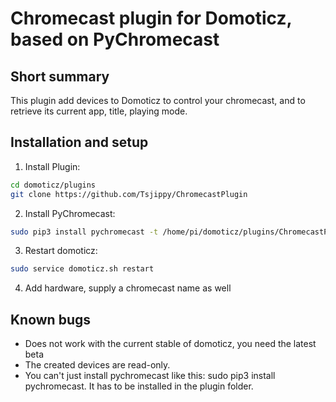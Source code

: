 Chromecast plugin for Domoticz, based on PyChromecast
============================================


Short summary
-------------
This plugin add devices to Domoticz to control your chromecast, and to retrieve its current app, title, playing mode.

Installation and setup
----------------------
1)  Install Plugin: 
```bash
cd domoticz/plugins
git clone https://github.com/Tsjippy/ChromecastPlugin
```
2) Install PyChromecast: 
```bash
sudo pip3 install pychromecast -t /home/pi/domoticz/plugins/ChromecastPlugin
```
3) Restart domoticz: 
```bash
sudo service domoticz.sh restart
```
4) Add hardware, supply a chromecast name as well


Known bugs
----------
* Does not work with the current stable of domoticz, you need the latest beta
* The created devices are read-only.
* You can't just install pychromecast like this: sudo pip3 install pychromecast. It has to be installed in the plugin folder.
